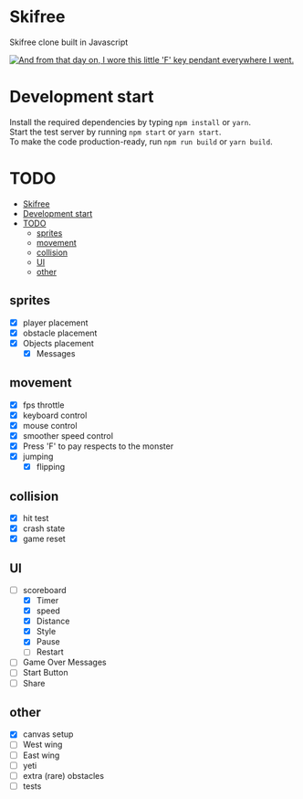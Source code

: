 # Skifree
Skifree clone built in Javascript

[![And from that day on, I wore this little 'F' key pendant everywhere I went.](https://imgs.xkcd.com/comics/skifree.png)](https://xkcd.com/667/)

# Development start
Install the required dependencies by typing ```npm install``` or ```yarn```.<br>
Start the test server by running ```npm start``` or ```yarn start```.<br>
To make the code production-ready, run ```npm run build``` or ```yarn build```.


# TODO
- [Skifree](#skifree)
- [Development start](#development-start)
- [TODO](#todo)
  - [sprites](#sprites)
  - [movement](#movement)
  - [collision](#collision)
  - [UI](#ui)
  - [other](#other)

## sprites
* [x] player placement
* [x] obstacle placement
* [x] Objects placement
  - [x] Messages

## movement
* [x] fps throttle
* [x] keyboard control
* [x] mouse control
* [x] smoother speed control
* [x] Press 'F' to pay respects to the monster
* [x] jumping
  * [x] flipping

## collision
* [x] hit test
* [x] crash state
* [x] game reset

## UI
* [ ] scoreboard
  - [x] Timer
  - [x] speed
  - [x] Distance
  - [x] Style
  - [x] Pause
  - [ ] Restart
* [ ] Game Over Messages
* [ ] Start Button
* [ ] Share

## other
* [x] canvas setup
* [ ] West wing
* [ ] East wing
* [ ] yeti
* [ ] extra (rare) obstacles
* [ ] tests
